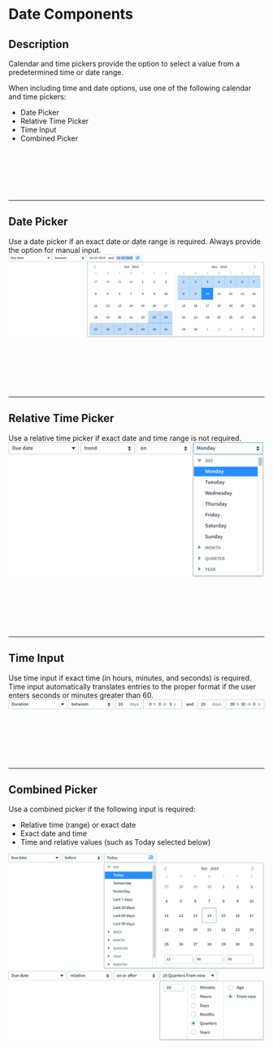 # Date Components

## Description

Calendar and time pickers provide the option to select a value from a predetermined time or date range.

When including time and date options, use one of the following calendar and time pickers:
* Date Picker
* Relative Time Picker
* Time Input
* Combined Picker

<p><br/><br/><br/><br/><br/></p>

---
## Date Picker
Use a date picker if an exact date or date range is required. Always provide the option for manual input.
![alt text](../images/date-picker.png "Date Picker")

<p><br/><br/><br/><br/><br/></p>

---
## Relative Time Picker
Use a relative time picker if exact date and time range is not required.
![alt text](../images/time-picker.png "Time Picker")

<p><br/><br/><br/><br/><br/></p>

---
## Time Input
Use time input if exact time (in hours, minutes, and seconds) is required. Time input automatically translates entries to the proper format if the user enters seconds or minutes greater than 60.
![alt text](../images/time-input.png "Time Input")

<p><br/><br/><br/><br/><br/></p>

---
## Combined Picker
Use a combined picker if the following input is required:
* Relative time (range) or exact date
* Exact date and time
* Time and relative values (such as Today selected below)

![alt text](../images/combined-picker.png "Combined Picker")
![alt text](../images/combined-picker-2.png "Combined Picker")
